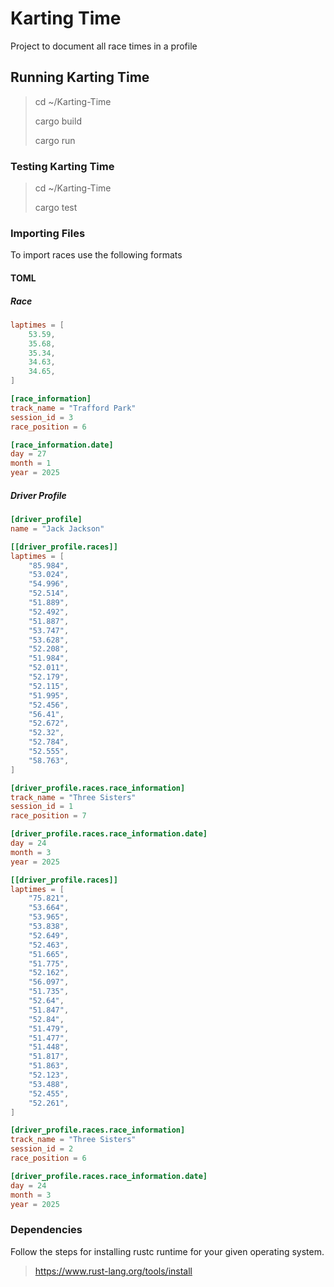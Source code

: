 # Karting Time

Project to document all race times in a profile

## Running Karting Time

> cd ~/Karting-Time
>
> cargo build
>
> cargo run

### Testing Karting Time

> cd ~/Karting-Time
>
> cargo test

### Importing Files

To import races use the following formats

#### TOML

##### Race

```toml
laptimes = [
    53.59,
    35.68,
    35.34,
    34.63,
    34.65,
]

[race_information]
track_name = "Trafford Park"
session_id = 3
race_position = 6

[race_information.date]
day = 27
month = 1
year = 2025
```

##### Driver Profile

```toml
[driver_profile]
name = "Jack Jackson"

[[driver_profile.races]]
laptimes = [
    "85.984",
    "53.024",
    "54.996",
    "52.514",
    "51.889",
    "52.492",
    "51.887",
    "53.747",
    "53.628",
    "52.208",
    "51.984",
    "52.011",
    "52.179",
    "52.115",
    "51.995",
    "52.456",
    "56.41",
    "52.672",
    "52.32",
    "52.784",
    "52.555",
    "58.763",
]

[driver_profile.races.race_information]
track_name = "Three Sisters"
session_id = 1
race_position = 7

[driver_profile.races.race_information.date]
day = 24
month = 3
year = 2025

[[driver_profile.races]]
laptimes = [
    "75.821",
    "53.664",
    "53.965",
    "53.838",
    "52.649",
    "52.463",
    "51.665",
    "51.775",
    "52.162",
    "56.097",
    "51.735",
    "52.64",
    "51.847",
    "52.84",
    "51.479",
    "51.477",
    "51.448",
    "51.817",
    "51.863",
    "52.123",
    "53.488",
    "52.455",
    "52.261",
]

[driver_profile.races.race_information]
track_name = "Three Sisters"
session_id = 2
race_position = 6

[driver_profile.races.race_information.date]
day = 24
month = 3
year = 2025
```

### Dependencies

Follow the steps for installing rustc runtime for your given operating system.

> <https://www.rust-lang.org/tools/install>
